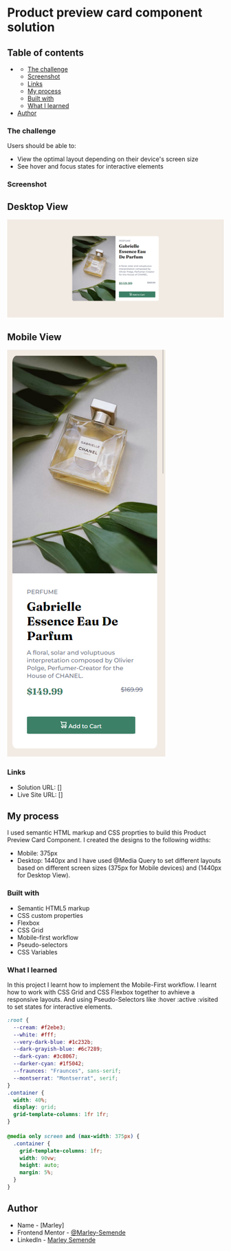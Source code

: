 # Product preview card component solution

## Table of contents

- - [The challenge](#the-challenge)
  - [Screenshot](#screenshot)
  - [Links](#links)
  - [My process](#my-process)
  - [Built with](#built-with)
  - [What I learned](#what-i-learned)
- [Author](#author)

### The challenge

Users should be able to:

- View the optimal layout depending on their device's screen size
- See hover and focus states for interactive elements

### Screenshot

## Desktop View

![](./screenshot.png)

## Mobile View

![](./mobilescreenshot.png)

### Links

- Solution URL: []
- Live Site URL: []

## My process

I used semantic HTML markup and CSS proprties to build this Product Preview Card Component. I created the designs to the following widths:

- Mobile: 375px
- Desktop: 1440px
  and I have used @Media Query to set different layouts based on different screen sizes (375px for Mobile devices) and (1440px for Desktop View).

### Built with

- Semantic HTML5 markup
- CSS custom properties
- Flexbox
- CSS Grid
- Mobile-first workflow
- Pseudo-selectors
- CSS Variables

### What I learned

In this project I learnt how to implement the Mobile-First workflow. I learnt how to work with CSS Grid and CSS Flexbox together to avhieve a responsive layouts. And using Pseudo-Selectors like :hover :active :visited to set states for interactive elements.

```css
:root {
  --cream: #f2ebe3;
  --white: #fff;
  --very-dark-blue: #1c232b;
  --dark-grayish-blue: #6c7289;
  --dark-cyan: #3c8067;
  --darker-cyan: #1f5042;
  --fraunces: "Fraunces", sans-serif;
  --montserrat: "Montserrat", serif;
}
.container {
  width: 40%;
  display: grid;
  grid-template-columns: 1fr 1fr;
}

@media only screen and (max-width: 375px) {
  .container {
    grid-template-columns: 1fr;
    width: 90vw;
    height: auto;
    margin: 5%;
  }
}
```

## Author

- Name - [Marley]
- Frontend Mentor - [@Marley-Semende](https://www.frontendmentor.io/profile/Marley-Semende)
- LinkedIn - [Marley Semende](https://www.linkedin.com/in/marley-semende-web-dev/)
